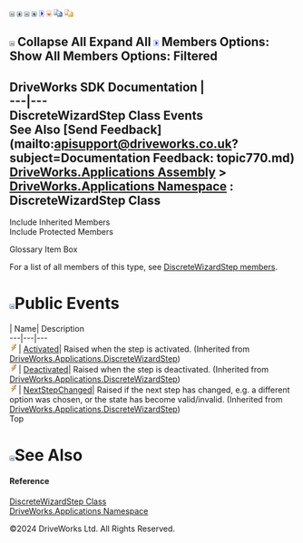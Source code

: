 ![](dotnetimages/collapse.gif) ![](dotnetimages/expand.gif) ![](dotnetimages/collapse.gif) ![](dotnetimages/expand.gif) ![](dotnetimages/drpdown.gif) ![](dotnetimages/drpdown_orange.gif) ![](dotnetimages/copycode.gif) ![](dotnetimages/copycodeHighlight.gif)

![](dotnetimages/collapse.gif) Collapse All Expand All ![](dotnetimages/drpdown.gif) Members Options: Show All  Members Options: Filtered   
---  
DriveWorks SDK Documentation  |   
---|---  
DiscreteWizardStep<TControl> Class Events   
See Also [Send Feedback](mailto:apisupport@driveworks.co.uk?subject=Documentation Feedback: topic770.md)  
[DriveWorks.Applications Assembly](topic13.md) > [DriveWorks.Applications Namespace](topic16.md) : DiscreteWizardStep<TControl> Class  
---  
  
Include Inherited Members    
Include Protected Members    


Glossary Item Box

For a list of all members of this type, see [DiscreteWizardStep<TControl> members](topic771.md).

# ![](dotnetimages/collapse.gif)Public Events

| Name| Description  
---|---|---  
![Public Event](dotnetimages/publicEvent.gif)| [Activated](topic767.md)| Raised when the step is activated. (Inherited from [DriveWorks.Applications.DiscreteWizardStep](topic750.md))  
![Public Event](dotnetimages/publicEvent.gif)| [Deactivated](topic768.md)| Raised when the step is deactivated. (Inherited from [DriveWorks.Applications.DiscreteWizardStep](topic750.md))  
![Public Event](dotnetimages/publicEvent.gif)| [NextStepChanged](topic769.md)| Raised if the next step has changed, e.g. a different option was chosen, or the state has become valid/invalid. (Inherited from [DriveWorks.Applications.DiscreteWizardStep](topic750.md))  
Top

# ![](dotnetimages/collapse.gif)See Also

#### Reference

[DiscreteWizardStep<TControl> Class](topic770.md)   
[DriveWorks.Applications Namespace](topic16.md)

©2024 DriveWorks Ltd. All Rights Reserved.
